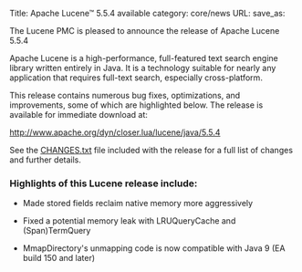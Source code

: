 Title: Apache Lucene™ 5.5.4 available
category: core/news
URL: 
save_as: 

The Lucene PMC is pleased to announce the release of Apache Lucene 5.5.4

Apache Lucene is a high-performance, full-featured text search engine
library written entirely in Java. It is a technology suitable for nearly
any application that requires full-text search, especially cross-platform.

This release contains numerous bug fixes, optimizations, and
improvements, some of which are highlighted below.
The release is available for immediate download at:

  <http://www.apache.org/dyn/closer.lua/lucene/java/5.5.4>

See the [CHANGES.txt](/core/5_5_4/changes/Changes.html) file included with the
release for a full list of changes and further details.

### Highlights of this Lucene release include:

 * Made stored fields reclaim native memory more aggressively

 * Fixed a potential memory leak with LRUQueryCache and (Span)TermQuery

 * MmapDirectory's unmapping code is now compatible with Java 9 (EA build 150 and later)

